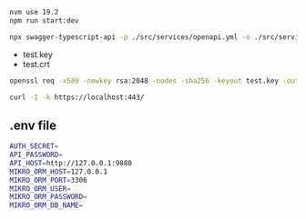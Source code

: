 ```bash
nvm use 19.2
npm run start:dev
```

```bash
npx swagger-typescript-api -p ./src/services/openapi.yml -o ./src/services -n api.ts --axios --extract-response-error --extract-request-body --extract-request-params
```

- test.key
- test.crt

```bash
openssl req -x509 -newkey rsa:2048 -nodes -sha256 -keyout test.key -out test.crt

curl -I -k https://localhost:443/
```

## .env file

```bash
AUTH_SECRET=
API_PASSWORD=
API_HOST=http://127.0.0.1:9880
MIKRO_ORM_HOST=127.0.0.1
MIKRO_ORM_PORT=3306
MIKRO_ORM_USER=
MIKRO_ORM_PASSWORD=
MIKRO_ORM_DB_NAME=
```

